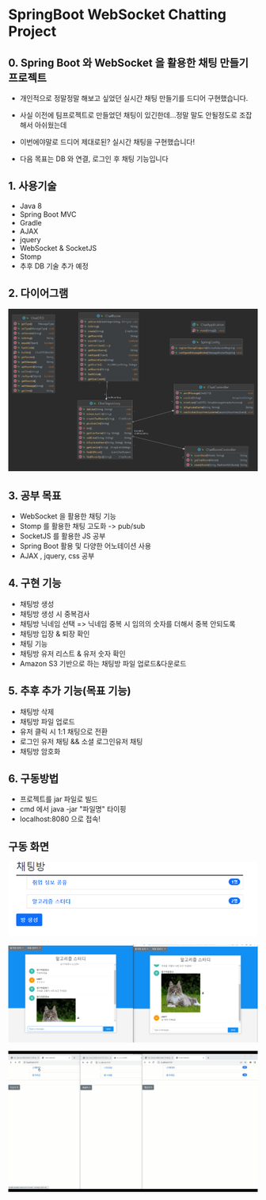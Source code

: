 # SpringBoot WebSocket Chatting Project
## 0. Spring Boot 와 WebSocket 을 활용한 채팅 만들기 프로젝트
- 개인적으로 정말정말 해보고 싶었던 실시간 채팅 만들기를 드디어 구현했습니다.
- 사실 이전에 팀프로젝트로 만들었던 채팅이 있긴한데...정말 말도 안될정도로 조잡해서 아쉬웠는데
- 이번에야말로 드디어 제대로된? 실시간 채팅을 구현했습니다!

- 다음 목표는 DB 와 연결, 로그인 후 채팅 기능입니다

## 1. 사용기술
- Java 8
- Spring Boot MVC
- Gradle
- AJAX
- jquery
- WebSocket & SocketJS
- Stomp
- 추후 DB 기술 추가 예정

## 2. 다이어그램
![](info/Chat_diagram.png)

## 3. 공부 목표
- WebSocket 을 활용한 채팅 기능
- Stomp 를 활용한 채팅 고도화 -> pub/sub
- SocketJS 를 활용한 JS 공부
- Spring Boot 활용 및 다양한 어노테이션 사용
- AJAX , jquery, css 공부

## 4. 구현 기능
- 채팅방 생성
- 채팅방 생성 시 중복검사
- 채팅방 닉네임 선택
=> 닉네임 중복 시 임의의 숫자를 더해서 중복 안되도록
- 채팅방 입장 & 퇴장 확인
- 채팅 기능
- 채팅방 유저 리스트 & 유저 숫자 확인
- Amazon S3 기반으로 하는 채팅방 파일 업로드&다운로드


## 5. 추후 추가 기능(목표 기능)
- 채팅방 삭제
- 채팅방 파일 업로드
- 유저 클릭 시 1:1 채팅으로 전환
- 로그인 유저 채팅 && 소셜 로그인유저 채팅
- 채팅방 암호화

## 6. 구동방법
- 프로젝트를 jar 파일로 빌드
- cmd 에서 java -jar "파일명" 타이핑
- localhost:8080 으로 접속!

## 구동 화면
![](info/chatimg1.png)

![](info/chatimg2.png)

![](info/chatting.gif)